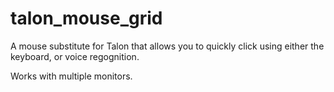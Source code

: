 # talon_mouse_grid

A mouse substitute for Talon that allows you to quickly click using either the keyboard, or voice regognition. 

Works with multiple monitors.
